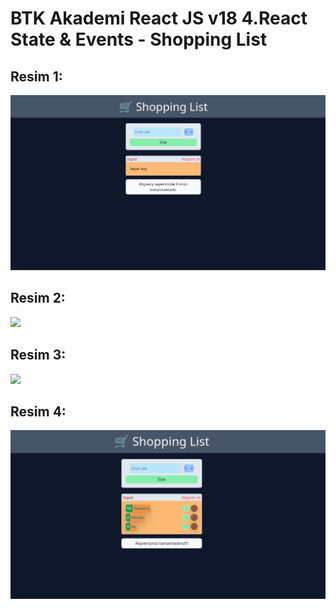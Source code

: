 # BTK Akademi React JS v18 4.React State & Events - Shopping List

## Resim 1:

<img src="https://github.com/SeneSatka/btk_akademi-react18-shopping_list/blob/main/github/assets/image1.png"/>

## Resim 2:

<img src="https://github.com/SeneSatka/btk-akademi-react18-shopping_list/blob/main/github/assets/image2.png"/>

## Resim 3:

<img src="https://github.com/SeneSatka/btk-akademi-react18-shopping_list/blob/main/github/assets/image3.png"/>

## Resim 4:

<img src="https://github.com/SeneSatka/btk_akademi-react18-shopping_list/blob/main/github/assets/image4.png"/>
